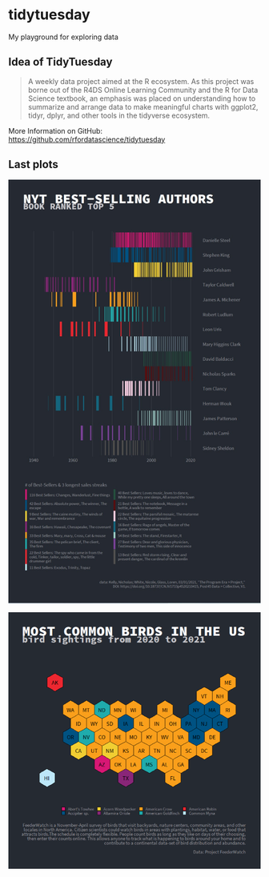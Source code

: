 # tidytuesday
My playground for exploring data 


## Idea of TidyTuesday
> A weekly data project aimed at the R ecosystem. As this project was borne out of the R4DS Online Learning Community and the R for Data Science textbook, an emphasis was placed on understanding how to summarize and arrange data to make meaningful charts with ggplot2, tidyr, dplyr, and other tools in the tidyverse ecosystem.

More Information on GitHub: https://github.com/rfordatascience/tidytuesday

## Last plots 
![alt text](https://github.com/tamaranold/tidytuesday/blob/2277053ad15faf148aacc5cf67eefdefd61aae8f/2022/2022_05_26_NYT%20Bestsellers/NYT.jpg)

![alt_text](https://github.com/tamaranold/tidytuesday/blob/2277053ad15faf148aacc5cf67eefdefd61aae8f/2023/2023_02_Bird%20counts/Plot_most%20common%20birds.png)
